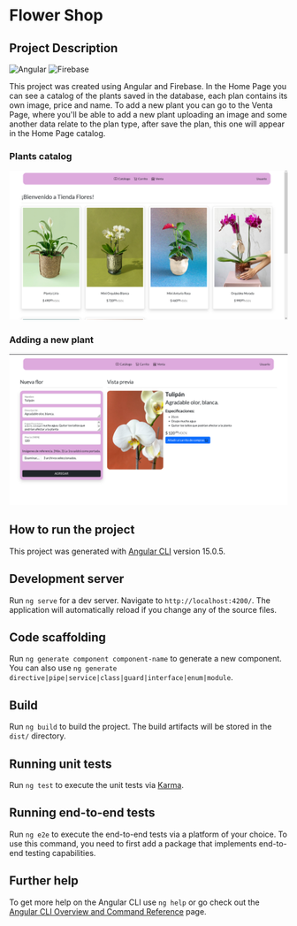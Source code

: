 # Flower Shop

## Project Description

![Angular](https://img.shields.io/badge/Angular-black?logo=Angular)
![Firebase](https://img.shields.io/badge/firebase-black?logo=Firebase)

This project was created using Angular and Firebase.
In the Home Page you can see a catalog of the plants saved in the database, each plan contains its own image, price and name.
To add a new plant you can go to the Venta Page, where you'll be able to add a new plant uploading an image and some another data relate to the plan type, after save the plan, this one will appear in the Home Page catalog.

### Plants catalog
![Captura de referencia 1](https://github.com/jpabl1/tienda-flores-prueba/blob/main/captura-tienda-flores-prueba.png?raw=true)

### Adding a new plant
![Captura de referencia 2](https://github.com/jpabl1/tienda-flores-prueba/blob/main/captura-tienda-flores-prueba2.png?raw=true)

## How to run the project

This project was generated with [Angular CLI](https://github.com/angular/angular-cli) version 15.0.5.

## Development server

Run `ng serve` for a dev server. Navigate to `http://localhost:4200/`. The application will automatically reload if you change any of the source files.

## Code scaffolding

Run `ng generate component component-name` to generate a new component. You can also use `ng generate directive|pipe|service|class|guard|interface|enum|module`.

## Build

Run `ng build` to build the project. The build artifacts will be stored in the `dist/` directory.

## Running unit tests

Run `ng test` to execute the unit tests via [Karma](https://karma-runner.github.io).

## Running end-to-end tests

Run `ng e2e` to execute the end-to-end tests via a platform of your choice. To use this command, you need to first add a package that implements end-to-end testing capabilities.

## Further help

To get more help on the Angular CLI use `ng help` or go check out the [Angular CLI Overview and Command Reference](https://angular.io/cli) page.
